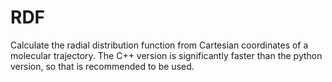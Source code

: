 # RDF
Calculate the radial distribution function from Cartesian coordinates of a molecular trajectory. The C++ version is significantly faster than the python version, so that is recommended to be used.
